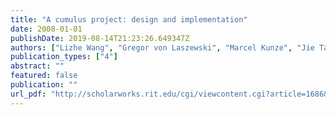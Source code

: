 ```yaml
---
title: "A cumulus project: design and implementation"
date: 2008-01-01
publishDate: 2019-08-14T21:23:26.649347Z
authors: ["Lizhe Wang", "Gregor von Laszewski", "Marcel Kunze", "Jie Tao"]
publication_types: ["4"]
abstract: ""
featured: false
publication: ""
url_pdf: "http://scholarworks.rit.edu/cgi/viewcontent.cgi?article=1686&context=article"
---
```


